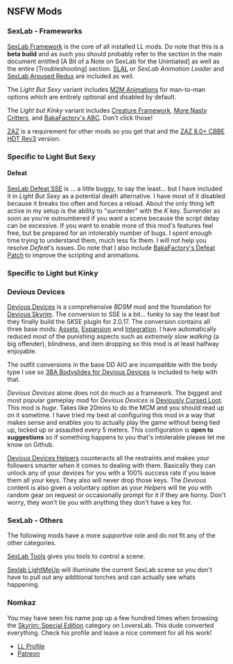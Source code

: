 
## NSFW Mods

### SexLab - Frameworks

[SexLab Framework](https://www.loverslab.com/topic/91861-sexlab-framework-se-163-beta-8-november-22nd-2019/) is the core of all installed LL mods. Do note that this is a **beta build** and as such you should probably refer to the section in the main document entitled [A Bit of a Note on SexLab for the Unintiated] as well as the entire [Troubleshooting] section. [SLAL](https://www.loverslab.com/files/file/5328-sexlab-animation-loader-sse/) or _SexLab Animation Loader_ and [SexLab Aroused Redux](https://www.loverslab.com/files/file/5482-sexlab-aroused-redux-sse-version-29/) are included as well.

The _Light But Sexy_ variant includes [M2M Animations](https://www.loverslab.com/files/file/2625-m2m-gay-animations/) for man-to-man options which are entirely optional and disabled by default. 

The _Light but Kinky_ variant includes [Creature Framework](https://www.loverslab.com/files/file/5462-creature-framework-se/), [More Nasty Critters](https://www.loverslab.com/files/file/4130-more-nasty-critters-slal-edition/), and [BakaFactory's ABC](https://www.loverslab.com/files/file/7556-animated-beasts-cocksabc-for-users-le-se/). Don't click those!

[ZAZ](https://www.loverslab.com/files/file/5957-zaz-animation-packs-for-se/) is a requirement for other mods so you get that and the [ZAZ 8.0+ CBBE HDT Rev3](https://mega.nz/#!WEgGDaCa!wAho2Rphy47Lcd55DEmV50GgN07CMnTjhQ_r9s6dq-I) version.

### Specific to Light But Sexy

####  Defeat

[SexLab Defeat SSE](https://www.loverslab.com/topic/122306-sexlab-defeat-sse/) is ... a little buggy, to say the least... but I have included it in _Light But Sexy_ as a potential death alternative. I have most of it disabled because it breaks too often and forces a reload. About the only thing left active in my setup is the ability to "surrender" with the _K_ key. Surrender as soon as you're outnumbered if you want a scene because the script delay can be excessive. If you want to enable more of this mod's features feel free, but be prepared for an intolerably number of bugs. I spent enough time trying to understand them, much less fix them. I will not help you resolve _Defeat_'s issues. Do note that I also include [BakaFactory's Defeat Patch](https://www.patreon.com/posts/sexlab-defeat-1-32912602) to improve the scripting and animations.

### Specific to Light but Kinky

### Devious Devices

[Devious Devices](https://www.loverslab.com/topic/99700-devious-devices-se-43/) is a comprehensive _BDSM_ mod and the foundation for [Devious Skyrim](https://www.loverslab.com/topic/30855-devious-skyrim/). The conversion to SSE is a bit... funky to say the least but they finally build the SKSE plugin for 2.0.17. The conversion contains all three base mods: [Assets](https://www.loverslab.com/files/file/269-devious-devices-assets/), [Expansion](https://www.loverslab.com/files/file/1305-devious-devices-expansion/) and [Integration](https://www.loverslab.com/files/file/371-devious-devices-integration/). I have automatically reduced most of the punishing aspects such as _extremely slow walking_ (a big offender), blindness, and item dropping so this mod is at least halfway enjoyable.

The outfit conversions in the base DD AIO are incompatible with the body type I use so [3BA Bodyslides for Devious Devices](https://www.loverslab.com/files/file/11938-3ba-bodyslides-for-devious-devices-43-aio/) is included to help with that.

_Devious Devices_ alone does not do much as a framework. The biggest and most popular gameplay mod for _Devious Devices_ is [Deviously Cursed Loot](https://www.loverslab.com/topic/33986-deviously-cursed-loot-v85-2020-03-24/). This mod is *huge*. Takes like 20mins to do the MCM and you should read up on it sometime. I have tried my best at configuring this mod in a way that makes sense and enables you to actually play the game without being tied up, locked up or assaulted every 5 meters. This configuration is **open to suggestions** so if something happens to you that's intolerable please let me know on Github.

[Devious Devices Helpers](https://www.loverslab.com/files/file/9197-devious-devices-helpers-se/) counteracts all the restraints and makes your followers smarter when it comes to dealing with them. Basically they can unlock any of your devices for you with a 100% success rate if you leave them all your keys. They also will never drop those keys. The _Devious_ content is also given a voluntary option as your _Helpers_ will tie you with random gear on request or occasionally prompt for it if they are horny. Don't worry, they won't tie you with anything they don't have a key for.

### SexLab - Others

The following mods have a more _supportive_ role and do not fit any of the other categories.

[SexLab Tools](https://www.loverslab.com/files/file/2018-sexlab-tools-v30/) gives you tools to control a scene.

[Sexlab LightMeUp](https://www.loverslab.com/files/file/8275-sexlab-lightmeup/) will illuminate the current SexLab scene so you don't have to pull out any additional torches and can actually see whats happening.

### Nomkaz

You may have seen his name pop up a few hundred times when browsing the [Skyrim: Special Edition](https://www.loverslab.com/files/category/163-skyrim-special-edition/) category on LoversLab. This dude converted everything. Check his profile and leave a nice comment for all his work!

- [LL Profile](https://www.loverslab.com/profile/2695162-nomkaz/)
- [Patreon](https://www.patreon.com/nomkazsskyrimsemods)
